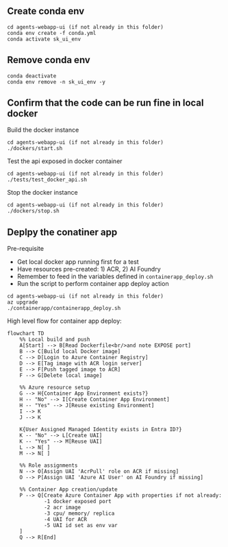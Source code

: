 ## Create conda env
```
cd agents-webapp-ui (if not already in this folder)
conda env create -f conda.yml
conda activate sk_ui_env
```

## Remove conda env
```
conda deactivate
conda env remove -n sk_ui_env -y
```

## Confirm that the code can be run fine in local docker
Build the docker instance
```
cd agents-webapp-ui (if not already in this folder)
./dockers/start.sh
```

Test the api exposed in docker container
```
cd agents-webapp-ui (if not already in this folder)
./tests/test_docker_api.sh
```

Stop the docker instance
```
cd agents-webapp-ui (if not already in this folder)
./dockers/stop.sh
```

## Deplpy the conatiner app
Pre-requisite
- Get local docker app running first for a test
- Have resources pre-created: 1) ACR, 2) AI Foundry
- Remember to feed in the variables defined in `containerapp_deploy.sh`
- Run the script to perform container app deploy action

```
cd agents-webapp-ui (if not already in this folder)
az upgrade
./containerapp/containerapp_deploy.sh
```

High level flow for container app deploy:

```mermaid
flowchart TD
    %% Local build and push
    A[Start] --> B[Read Dockerfile<br/>and note EXPOSE port]
    B --> C[Build local Docker image]
    C --> D[Login to Azure Container Registry]
    D --> E[Tag image with ACR login server]
    E --> F[Push tagged image to ACR]
    F --> G[Delete local image]

    %% Azure resource setup
    G --> H{Container App Environment exists?}
    H -- "No" --> I[Create Container App Environment]
    H -- "Yes" --> J[Reuse existing Environment]
    I --> K
    J --> K

    K{User Assigned Managed Identity exists in Entra ID?}
    K -- "No" --> L[Create UAI]
    K -- "Yes" --> M[Reuse UAI]
    L --> N[ ]
    M --> N[ ]

    %% Role assignments
    N --> O[Assign UAI 'AcrPull' role on ACR if missing]
    O --> P[Assign UAI 'Azure AI User' on AI Foundry if missing]

    %% Container App creation/update
    P --> Q[Create Azure Container App with properties if not already:
            -1 docker exposed port
            -2 acr image
            -3 cpu/ memory/ replica
            -4 UAI for ACR
            -5 UAI id set as env var
    ]
    Q --> R[End]
```
